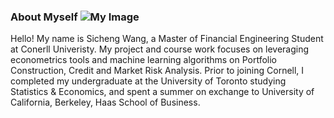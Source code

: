 ### About Myself ![My Image](https://github.com/wangsic4/Sicheng-personal-website/blob/main/brooklyn%20bridge.JPG)

Hello! My name is Sicheng Wang, a Master of Financial Engineering Student at Conerll Univeristy. My project and course work focuses on leveraging econometrics tools and machine learning algorithms on Portfolio Construction, Credit and Market Risk Analysis. Prior to joining Cornell, I completed my undergraduate at the University of Toronto studying Statistics & Economics, and spent a summer on exchange to University of California, Berkeley, Haas School of Business.



